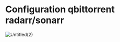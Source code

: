 # Configuration qbittorrent radarr/sonarr

![Untitled(2)](https://github.com/projetssd/ssdv2/assets/7422124/97e599c1-01d7-44f0-b562-7650f356cf4f)